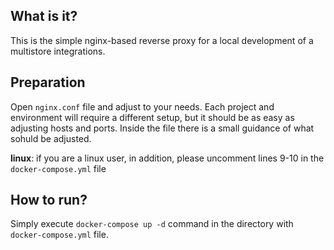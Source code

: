## What is it?
This is the simple nginx-based reverse proxy for a local development of a multistore integrations.
## Preparation
Open `nginx.conf` file and adjust to your needs. Each project and environment will require a different setup, but it should be as easy as adjusting hosts and ports. Inside the file there is a small guidance of what sohuld be adjusted.

**linux**: if you are a linux user, in addition, please uncomment lines 9-10 in the `docker-compose.yml` file
## How to run?
Simply execute `docker-compose up -d` command in the directory with `docker-compose.yml` file.